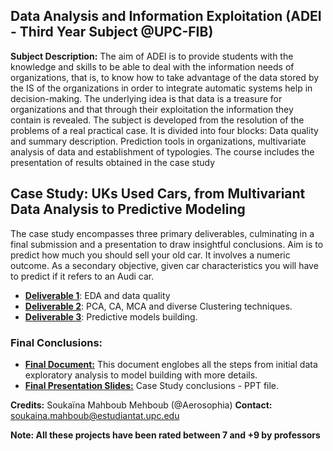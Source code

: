 ## Data Analysis and Information Exploitation (ADEI - Third Year Subject @UPC-FIB)

> 
**Subject Description:** The aim of ADEI is to provide students with the knowledge and skills to be able to deal with the information needs of organizations, that is, to know how to take advantage of the data stored by the IS of the organizations in order to integrate automatic systems help in decision-making. The underlying idea is that data is a treasure for organizations and that through their exploitation the information they contain is revealed. The subject is developed from the resolution of the problems of a real practical case. It is divided into four blocks: Data quality and summary description. Prediction tools in organizations, multivariate analysis of data and establishment of typologies. The course includes the presentation of results obtained in the case study


## Case Study: UKs Used Cars, from Multivariant Data Analysis to Predictive Modeling 

The case study encompasses three primary deliverables, culminating in a final submission and a presentation to draw insightful conclusions. 
Aim is to predict how much you should sell your old car. It involves a numeric outcome. As a secondary objective, given car characteristics you will have to predict if it refers to an Audi car.


- **[Deliverable 1](https://github.com/Aerosophia/ADEI-FIB/tree/main/D1 "Deliverable 1")**: EDA and data quality
- **[Deliverable 2](https://github.com/Aerosophia/ADEI-FIB/tree/main/D2 "Deliverable 2")**: PCA, CA, MCA and diverse Clustering techniques.
- **[Deliverable 3](https://github.com/Aerosophia/ADEI-FIB/tree/main/D3 "Deliverable 3")**: Predictive models building.

### Final Conclusions:

- **[Final Document:](https://github.com/Aerosophia/ADEI-FIB/blob/main/Final/SoukainaMahboubMehboub-DelFinalRmd.pdf )** This document englobes all the steps from initial data exploratory analysis to model building with more details.
- **[Final Presentation Slides:](https://github.com/Aerosophia/ADEI-FIB/blob/main/Final/CaseStudy-Presentation.pptx)** Case Study conclusions - PPT file.

**Credits:** Soukaïna Mahboub Mehboub  (@Aerosophia)
**Contact:** soukaina.mahboub@estudiantat.upc.edu

**Note: All these projects have been rated  between 7 and +9 by professors**
